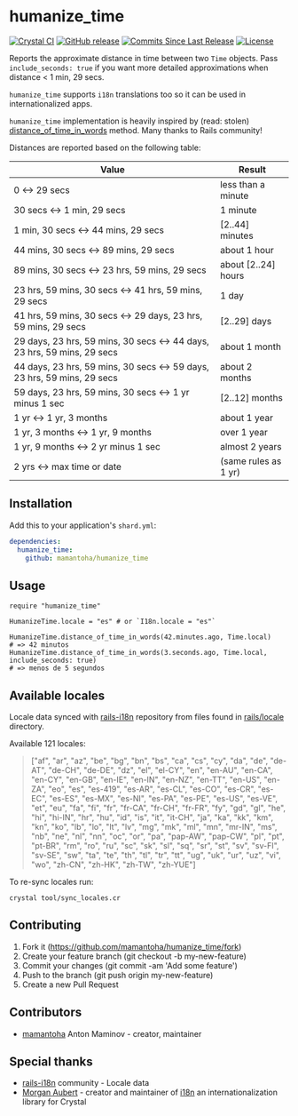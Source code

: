 # humanize_time

[![Crystal CI](https://github.com/mamantoha/humanize_time/actions/workflows/crystal.yml/badge.svg)](https://github.com/mamantoha/humanize_time/actions/workflows/crystal.yml)
[![GitHub release](https://img.shields.io/github/release/mamantoha/humanize_time.svg)](https://github.com/mamantoha/humanize_time/releases)
[![Commits Since Last Release](https://img.shields.io/github/commits-since/mamantoha/humanize_time/latest.svg)](https://github.com/mamantoha/humanize_time/pulse)
[![License](https://img.shields.io/github/license/mamantoha/humanize_time.svg)](https://github.com/mamantoha/humanize_time/blob/master/LICENSE)

Reports the approximate distance in time between two `Time` objects.
Pass `include_seconds: true` if you want more detailed approximations when distance < 1 min, 29 secs.

`humanize_time` supports `i18n` translations too so it can be used in internationalized apps.

`humanize_time` implementation is heavily inspired by (read: stolen) [distance_of_time_in_words](http://api.rubyonrails.org/classes/ActionView/Helpers/DateHelper.html#method-i-distance_of_time_in_words) method.
Many thanks to Rails community!

Distances are reported based on the following table:

| Value | Result |
| --- | --- |
| 0 <-> 29 secs                                                             | less than a minute   |
| 30 secs <-> 1 min, 29 secs                                                | 1 minute             |
| 1 min, 30 secs <-> 44 mins, 29 secs                                       | [2..44] minutes      |
| 44 mins, 30 secs <-> 89 mins, 29 secs                                     | about 1 hour         |
| 89 mins, 30 secs <-> 23 hrs, 59 mins, 29 secs                             | about [2..24] hours  |
| 23 hrs, 59 mins, 30 secs <-> 41 hrs, 59 mins, 29 secs                     | 1 day                |
| 41 hrs, 59 mins, 30 secs  <-> 29 days, 23 hrs, 59 mins, 29 secs           | [2..29] days         |
| 29 days, 23 hrs, 59 mins, 30 secs <-> 44 days, 23 hrs, 59 mins, 29 secs   | about 1 month        |
| 44 days, 23 hrs, 59 mins, 30 secs <-> 59 days, 23 hrs, 59 mins, 29 secs   | about 2 months       |
| 59 days, 23 hrs, 59 mins, 30 secs <-> 1 yr minus 1 sec                    | [2..12] months       |
| 1 yr <-> 1 yr, 3 months                                                   | about 1 year         |
| 1 yr, 3 months <-> 1 yr, 9 months                                         | over 1 year          |
| 1 yr, 9 months <-> 2 yr minus 1 sec                                       | almost 2 years       |
| 2 yrs <-> max time or date                                                | (same rules as 1 yr) |

## Installation

Add this to your application's `shard.yml`:

```yaml
dependencies:
  humanize_time:
    github: mamantoha/humanize_time
```

## Usage

```crystal
require "humanize_time"

HumanizeTime.locale = "es" # or `I18n.locale = "es"`

HumanizeTime.distance_of_time_in_words(42.minutes.ago, Time.local)
# => 42 minutos
HumanizeTime.distance_of_time_in_words(3.seconds.ago, Time.local, include_seconds: true)
# => menos de 5 segundos
```

## Available locales

Locale data synced with [rails-i18n](https://github.com/svenfuchs/rails-i18n) repository from files found in [rails/locale](http://github.com/svenfuchs/rails-i18n/tree/master/rails/locale/) directory.

Available 121 locales:

> ["af", "ar", "az", "be", "bg", "bn", "bs", "ca", "cs", "cy", "da", "de", "de-AT", "de-CH", "de-DE", "dz", "el", "el-CY", "en", "en-AU", "en-CA", "en-CY", "en-GB", "en-IE", "en-IN", "en-NZ", "en-TT", "en-US", "en-ZA", "eo", "es", "es-419", "es-AR", "es-CL", "es-CO", "es-CR", "es-EC", "es-ES", "es-MX", "es-NI", "es-PA", "es-PE", "es-US", "es-VE", "et", "eu", "fa", "fi", "fr", "fr-CA", "fr-CH", "fr-FR", "fy", "gd", "gl", "he", "hi", "hi-IN", "hr", "hu", "id", "is", "it", "it-CH", "ja", "ka", "kk", "km", "kn", "ko", "lb", "lo", "lt", "lv", "mg", "mk", "ml", "mn", "mr-IN", "ms", "nb", "ne", "nl", "nn", "oc", "or", "pa", "pap-AW", "pap-CW", "pl", "pt", "pt-BR", "rm", "ro", "ru", "sc", "sk", "sl", "sq", "sr", "st", "sv", "sv-FI", "sv-SE", "sw", "ta", "te", "th", "tl", "tr", "tt", "ug", "uk", "ur", "uz", "vi", "wo", "zh-CN", "zh-HK", "zh-TW", "zh-YUE"]

To re-sync locales run:

```console
crystal tool/sync_locales.cr
```

## Contributing

1. Fork it (<https://github.com/mamantoha/humanize_time/fork>)
2. Create your feature branch (git checkout -b my-new-feature)
3. Commit your changes (git commit -am 'Add some feature')
4. Push to the branch (git push origin my-new-feature)
5. Create a new Pull Request

## Contributors

- [mamantoha](https://github.com/mamantoha) Anton Maminov - creator, maintainer

## Special thanks

- [rails-i18n](https://github.com/svenfuchs/rails-i18n) community - Locale data
- [Morgan Aubert](https://github.com/ellmetha) - creator and maintainer of [i18n](https://github.com/crystal-i18n/i18n) an internationalization library for Crystal
